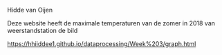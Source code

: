 Hidde van Oijen

Deze website heeft de maximale temperaturen van de zomer in 2018 van weerstandstation de bild

https://hhiiddee1.github.io/dataprocessing/Week%203/graph.html
